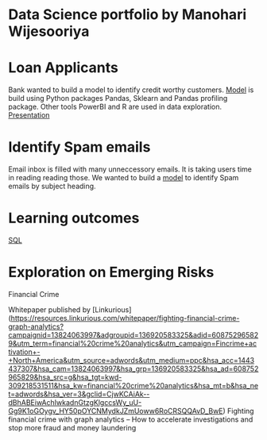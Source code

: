 # Data Science portfolio by Manohari Wijesooriya

# Loan Applicants

Bank wanted to build a model to identify credit worthy customers. [ Model](https://github.com/manohariw44/ML_projects/blob/5e9504e10f49ea8410addc0daf5b56ba8588052b/PY001_Predictive_Model_Python_sklearn.ipynb) is build using Python packages Pandas, Sklearn and Pandas profiling package. Other tools PowerBI and R are used in data exploration. [Presentation](https://courses.torontomu.ca/d2l/eP/presentations/presentation_preview_popup.d2l?ou=6606&presId=26045&pageId=0&contextId=26045)

# Identify Spam emails

Email inbox is filled with many unneccessory emails. It is taking users time in reading reading those. We wanted to build a [ model](https://github.com/manohariw44/ML_projects/blob/main/PY002_Unsupervised_Learning_Python.ipynb) to identify Spam emails by subject heading.


# Learning outcomes

[SQL](https://courses.torontomu.ca/d2l/eP/presentations/presentation_preview_popup.d2l?ou=6606&presId=26075&pageId=0&contextId=26075)


# Exploration on Emerging Risks

Financial Crime 

Whitepaper published by [Linkurious] (https://resources.linkurious.com/whitepaper/fighting-financial-crime-graph-analytics?campaignid=13824063997&adgroupid=136920583325&adid=608752965829&utm_term=financial%20crime%20analytics&utm_campaign=Fincrime+activation+-+North+America&utm_source=adwords&utm_medium=ppc&hsa_acc=1443437307&hsa_cam=13824063997&hsa_grp=136920583325&hsa_ad=608752965829&hsa_src=g&hsa_tgt=kwd-309218531511&hsa_kw=financial%20crime%20analytics&hsa_mt=b&hsa_net=adwords&hsa_ver=3&gclid=CjwKCAiAk--dBhABEiwAchIwkadnGtzgKlgccsWy_uU-Gg9K1oGOygv_HY50pOYCNMydkJZmUoww6RoCRSQQAvD_BwE)
Fighting financial crime with graph analytics – How to accelerate investigations and stop more fraud and money laundering

